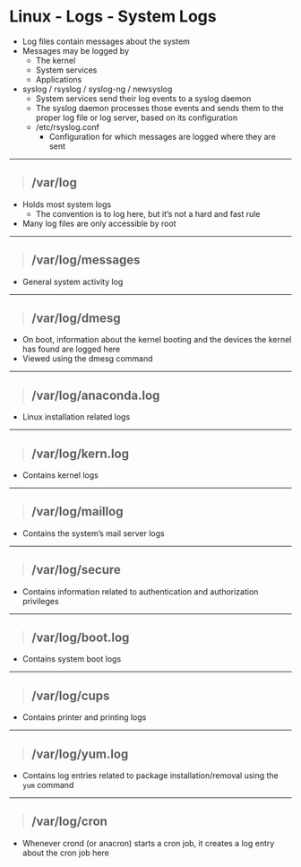 # Linux - Logs - System Logs

- Log files contain messages about the system 
- Messages may be logged by
    - The kernel 
    - System services
    - Applications
- syslog / rsyslog / syslog-ng / newsyslog
    - System services send their log events to a syslog daemon
    - The syslog daemon processes those events and sends them to the proper log file or log server, based on its configuration
    - /etc/rsyslog.conf 
        - Configuration for which messages are logged where they are sent

---

> ## **/var/log**
- Holds most system logs 
    - The convention is to log here, but it’s not a hard and fast rule
- Many log files are only accessible by root
---

> ## **/var/log/messages**
- General system activity log 
---

> ## **/var/log/dmesg**
- On boot, information about the kernel booting and the devices the kernel has found are logged here
- Viewed using the dmesg command

---

> ## **/var/log/anaconda.log**
- Linux installation related logs
---

> ## **/var/log/kern.log**
- Contains kernel logs
---

> ## **/var/log/maillog**
- Contains the system’s mail server logs
---

> ## **/var/log/secure**
- Contains information related to authentication and authorization privileges
---

> ## **/var/log/boot.log**
- Contains system boot logs
---

> ## **/var/log/cups**
- Contains printer and printing logs
---

> ## **/var/log/yum.log**
- Contains log entries related to package installation/removal using the `yum` command
---

> ## **/var/log/cron**
- Whenever crond (or anacron) starts a cron job, it creates a log entry about the cron job here
